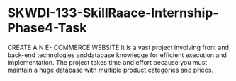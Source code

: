 # SKWDI-133-SkillRaace-Internship-Phase4-Task
CREATE A N E- COMMERCE WEBSITE
It is a vast project involving front and back-end technologies anddatabase knowledge for efficient execution and implementation. The project takes time and effort because you must maintain a huge database with multiple product categories and prices.
